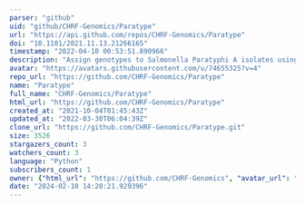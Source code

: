 ```yaml
---
parser: "github"
uid: "github/CHRF-Genomics/Paratype"
url: "https://api.github.com/repos/CHRF-Genomics/Paratype"
doi: "10.1101/2021.11.13.21266165"
timestamp: "2022-04-10 00:53:51.890966"
description: "Assign genotypes to Salmonella Paratyphi A isolates using their whole-genome data."
avatar: "https://avatars.githubusercontent.com/u/74655325?v=4"
repo_url: "https://github.com/CHRF-Genomics/Paratype"
name: "Paratype"
full_name: "CHRF-Genomics/Paratype"
html_url: "https://github.com/CHRF-Genomics/Paratype"
created_at: "2021-10-04T01:45:43Z"
updated_at: "2022-03-30T06:04:39Z"
clone_url: "https://github.com/CHRF-Genomics/Paratype.git"
size: 3526
stargazers_count: 3
watchers_count: 3
language: "Python"
subscribers_count: 1
owner: {"html_url": "https://github.com/CHRF-Genomics", "avatar_url": "https://avatars.githubusercontent.com/u/74655325?v=4", "login": "CHRF-Genomics", "type": "Organization"}
date: "2024-02-10 14:20:21.929396"
---
```

